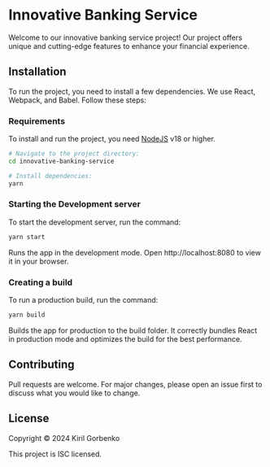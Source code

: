 # Innovative Banking Service

Welcome to our innovative banking service project! Our project offers unique and cutting-edge features to enhance your financial experience.

## Installation

To run the project, you need to install a few dependencies. We use React, Webpack, and Babel. Follow these steps:

### Requirements

To install and run the project, you need [NodeJS](https://nodejs.org/) v18 or higher.

```sh
# Navigate to the project directory:
cd innovative-banking-service

# Install dependencies:
yarn
```

### Starting the Development server

To start the development server, run the command:

```sh
yarn start
```

Runs the app in the development mode.
Open http://localhost:8080 to view it in your browser.

### Creating a build

To run a production build, run the command:

```sh
yarn build
```

Builds the app for production to the build folder.
It correctly bundles React in production mode and optimizes the build for the best performance.

## Contributing

Pull requests are welcome. For major changes, please open an issue first
to discuss what you would like to change.

## License

Copyright © 2024 Kiril Gorbenko

This project is ISC licensed.

